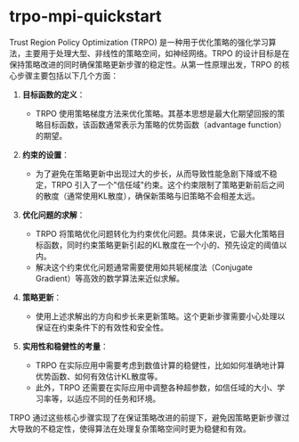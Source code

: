 # trpo-mpi-quickstart

Trust Region Policy Optimization (TRPO) 是一种用于优化策略的强化学习算法，主要用于处理大型、非线性的策略空间，如神经网络。TRPO 的设计目标是在保持策略改进的同时确保策略更新步骤的稳定性。从第一性原理出发，TRPO 的核心步骤主要包括以下几个方面：

1. **目标函数的定义**：
   - TRPO 使用策略梯度方法来优化策略。其基本思想是最大化期望回报的策略目标函数，该函数通常表示为策略的优势函数（advantage function）的期望。

2. **约束的设置**：
   - 为了避免在策略更新中出现过大的步长，从而导致性能急剧下降或不稳定，TRPO 引入了一个"信任域"约束。这个约束限制了策略更新前后之间的散度（通常使用KL散度），确保新策略与旧策略不会相差太远。

3. **优化问题的求解**：
   - TRPO 将策略优化问题转化为约束优化问题。具体来说，它最大化策略目标函数，同时约束策略更新引起的KL散度在一个小的、预先设定的阈值以内。
   - 解决这个约束优化问题通常需要使用如共轭梯度法（Conjugate Gradient）等高效的数学算法来近似求解。

4. **策略更新**：
   - 使用上述求解出的方向和步长来更新策略。这个更新步骤需要小心处理以保证在约束条件下的有效性和安全性。

5. **实用性和稳健性的考量**：
   - TRPO 在实际应用中需要考虑到数值计算的稳健性，比如如何准确地计算优势函数、如何有效估计KL散度等。
   - 此外，TRPO 还需要在实际应用中调整各种超参数，如信任域的大小、学习率等，以适应不同的任务和环境。

TRPO 通过这些核心步骤实现了在保证策略改进的前提下，避免因策略更新步骤过大导致的不稳定性，使得算法在处理复杂策略空间时更为稳健和有效。
